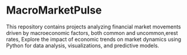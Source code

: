 # MacroMarketPulse
This repository contains projects analyzing financial market movements driven by macroeconomic factors, both common and uncommon,erest rates, Explore the impact of economic trends on market dynamics using Python for data analysis, visualizations, and predictive models.
